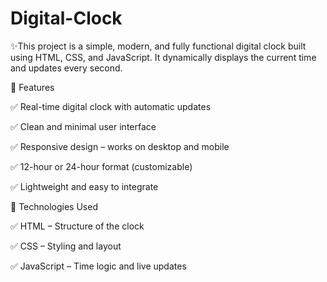 # Digital-Clock
✨This project is a simple, modern, and fully functional digital clock built using HTML, CSS, and JavaScript. It dynamically displays the current time and updates every second.

  🚀 Features


  
  ✅ Real-time digital clock with automatic updates

  ✅ Clean and minimal user interface

  ✅ Responsive design – works on desktop and mobile

  ✅ 12-hour or 24-hour format (customizable)

  ✅ Lightweight and easy to integrate




🚀 Technologies Used


  ✅ HTML – Structure of the clock

  ✅ CSS – Styling and layout

  ✅ JavaScript – Time logic and live updates
